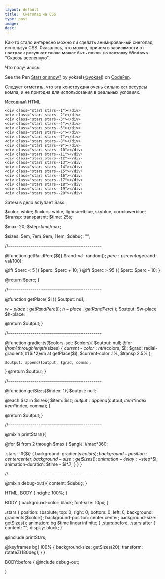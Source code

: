 ```yaml
---
layout: default
title:  Снегопад на CSS
type: post
image: 
desc: 
---
```


Как-то стало интересно можно ли сделать анимированный снегопад используя CSS. Оказалось, что можно, причем в зависимости от настроек результат также может быть похож на заставку Windows "Сквозь вселенную".<!--more-->

Что получилось:

<p data-height="340" data-theme-id="4974" data-slug-hash="jnvha" data-default-tab="result" class='codepen'>See the Pen <a href='http://codepen.io/yoksel/pen/jnvha'>Stars or snow?</a> by yoksel (<a href='http://codepen.io/yoksel'>@yoksel</a>) on <a href='http://codepen.io'>CodePen</a>.</p>
<script async src="//codepen.io/assets/embed/ei.js"></script>

Следует отметить, что эта конструкция очень сильно ест ресурсы компа, и не пригодна для использования в реальных условиях.

Исходный HTML:

<pre><code class="language-markup">&lt;div class="stars stars--1">&lt;/div>
&lt;div class="stars stars--2">&lt;/div>
&lt;div class="stars stars--3">&lt;/div>
&lt;div class="stars stars--4">&lt;/div>
&lt;div class="stars stars--5">&lt;/div>
&lt;div class="stars stars--6">&lt;/div>
&lt;div class="stars stars--7">&lt;/div>
&lt;div class="stars stars--8">&lt;/div>
&lt;div class="stars stars--9">&lt;/div>
&lt;div class="stars stars--10">&lt;/div>
&lt;div class="stars stars--11">&lt;/div>
&lt;div class="stars stars--12">&lt;/div>
&lt;div class="stars stars--13">&lt;/div>
&lt;div class="stars stars--14">&lt;/div>
&lt;div class="stars stars--15">&lt;/div>
&lt;div class="stars stars--16">&lt;/div>
&lt;div class="stars stars--17">&lt;/div>
&lt;div class="stars stars--18">&lt;/div>
&lt;div class="stars stars--19">&lt;/div>
&lt;div class="stars stars--20">&lt;/div>
</code></pre>

Затем в дело вступает Sass.

$color: white;
$colors: white, lightsteelblue, skyblue, cornflowerblue;
$transp: transparent;
$time: 25s;

$max: 20;
$step: $time/$max;

$sizes: 5em, 7em, 9em, 11em;
$debug: "";

//-----------------------------------------------

@function getRandPerc($i){
  $rand-val: random();
  $perc: percentage($rand-val/100);
  
  @if( $perc < 5 ){
    $perc: $perc + 10;
  }
  @if( $perc > 95 ){
   $perc: $perc - 10;
  }
  
  @return $perc;
}

//-----------------------------------------------

@function getPlace( $i ){
  $output: null;
  
  $w-place: getRandPerc($i);
  $h-place: getRandPerc($i);
  $output: $w-place $h-place;
  
  @return $output;
}

//-----------------------------------------------

@function gradients($colors-set: $colors){
  $output: null;
  @for $i from 1 through length($sizes) {
    $current-color: nth($colors, $i);
    $grad: radial-gradient( #{$i*2}em at getPlace($i),
      $current-color .1%, $transp 2.5%
    );
  
    $output: append($output, $grad, comma);
  }
  @return $output;
}

//-----------------------------------------------

@function getSizes($index: 1){
  $output: null;
  
  @each $sz in $sizes{
    $item: $sz;
    $output: append($output, $item*$index $item*$index, comma);
  }
  
  @return $output;
}

//-----------------------------------------------

@mixin printStars(){
  
  @for $i from 2 through $max {
    $angle: $i/$max*360;
  
   .stars--#{$i} {
     background: gradients($colors);
     background-position: center center;
     background-size: getSizes();
     animation-delay: -$step*$i;
     animation-duration: $time - $i*.7;
   }
  }
}

//-----------------------------------------------

@mixin debug-out(){
  content: $debug;
}

HTML,
BODY {
  height: 100%;
}

BODY {
  background-color: black;
  font-size: 10px;
}


.stars {
  position: absolute;
  top: 0;
  right: 0;
  bottom: 0;
  left: 0;
  background: gradients($colors);
  background-position: center center;
  background-size: getSizes();
  animation: bg $time linear infinite;
  }
.stars:before,
.stars:after {
  content: "";
  display: block;
}

@include printStars;

@keyframes bg{
  100% {
    background-size: getSizes(20);
    transform: rotateZ(180deg);
  }
}

BODY:before {
  @include debug-out;
  
}